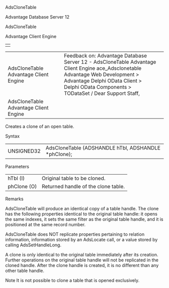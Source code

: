 AdsCloneTable




Advantage Database Server 12  

AdsCloneTable

Advantage Client Engine

|  |
| --- |
|  |

|  |  |  |  |  |
| --- | --- | --- | --- | --- |
| AdsCloneTable  Advantage Client Engine |  |  | Feedback on: Advantage Database Server 12 - AdsCloneTable Advantage Client Engine ace\_Adsclonetable Advantage Web Development > Advantage Delphi OData Client > Delphi OData Components > TODataSet / Dear Support Staff, |  |
| AdsCloneTable  Advantage Client Engine |  |  |  |  |

Creates a clone of an open table.

Syntax

|  |  |
| --- | --- |
| UNSIGNED32 | AdsCloneTable (ADSHANDLE hTbl,  ADSHANDLE \*phClone); |

Parameters

|  |  |
| --- | --- |
| hTbl (I) | Original table to be cloned. |
| phClone (O) | Returned handle of the clone table. |

Remarks

AdsCloneTable will produce an identical copy of a table handle. The clone has the following properties identical to the original table handle: it opens the same indexes, it sets the same filter as the original table handle, and it is positioned at the same record number.

AdsCloneTable does NOT replicate properties pertaining to relation information, information stored by an AdsLocate call, or a value stored by calling AdsSetHandleLong.

A clone is only identical to the original table immediately after its creation. Further operations on the original table handle will not be replicated in the cloned handle. After the clone handle is created, it is no different than any other table handle.

Note It is not possible to clone a table that is opened exclusively.